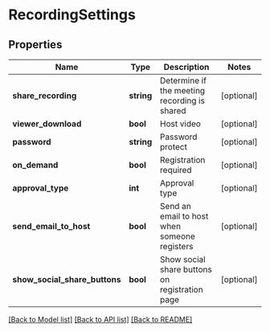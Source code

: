 # RecordingSettings

## Properties
Name | Type | Description | Notes
------------ | ------------- | ------------- | -------------
**share_recording** | **string** | Determine if the meeting recording is shared | [optional] 
**viewer_download** | **bool** | Host video | [optional] 
**password** | **string** | Password protect | [optional] 
**on_demand** | **bool** | Registration required | [optional] 
**approval_type** | **int** | Approval type | [optional] 
**send_email_to_host** | **bool** | Send an email to host when someone registers | [optional] 
**show_social_share_buttons** | **bool** | Show social share buttons on registration page | [optional] 

[[Back to Model list]](../README.md#documentation-for-models) [[Back to API list]](../README.md#documentation-for-api-endpoints) [[Back to README]](../README.md)


